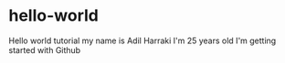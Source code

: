 # hello-world
Hello world tutorial 
my name is Adil Harraki
I'm 25 years old
I'm getting started with Github
